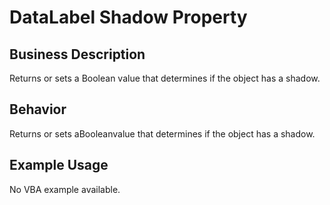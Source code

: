 # DataLabel Shadow Property

## Business Description
Returns or sets a Boolean value that determines if the object has a shadow.

## Behavior
Returns or sets aBooleanvalue that determines if the object has a shadow.

## Example Usage
No VBA example available.